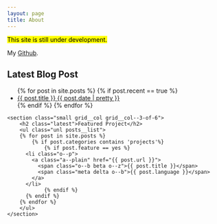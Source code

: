 ```yaml
---
layout: page
title: About
---
```

 
<p class="gamma promo"><mark>This site is still under development.</mark></p>

My [Github](https://github.com/TheAbhiKumar).

<!-- I'm an undergraduate computer science major at /*/. I like to code my [projects](/projects) in C++ and open source them on [Github](https://github.com/TheAbhiKumar). I enjoy competing in [hackathons](/hackathons) and [writing](/blog) about programming.

If you have questions or feedback, you can tweet me [@](https://twitter.com/) or email me at [example@gmail.com](mailto:example@gmail.com). -->

<div class="grid"> 
    <section class="small grid__col grid__col--3-of-6">
        <h2 class="latest">Latest Blog Post</h2>
        <ul class="unl posts__list">
        {% for post in site.posts %}
            {% if post.recent == true %}
          <li class="o--p">
            <a class="a--plain" href="{{ post.url }}">
              <span class="o--b beta o--z">{{ post.title }}</span>
              <span class="meta delta o--b">{{ post.date | pretty }}</span>
            </a>
          </li>
          {% endif %}
        {% endfor %}
        </ul>
    </section>

    <section class="small grid__col grid__col--3-of-6">
        <h2 class="latest">Featured Project</h2>
        <ul class="unl posts__list">
        {% for post in site.posts %}
            {% if post.categories contains 'projects'%}
                {% if post.feature == yes %}
          <li class="o--p">
            <a class="a--plain" href="{{ post.url }}">
              <span class="o--b beta o--z">{{ post.title }}</span>
              <span class="meta delta o--b">{{ post.language }}</span>
            </a>
          </li>
                {% endif %}
          {% endif %}
        {% endfor %}
        </ul>
    </section>
</div>
